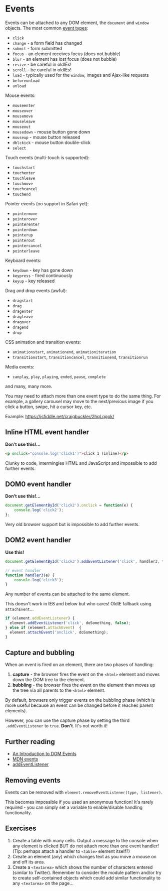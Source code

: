 # Events
Events can be attached to any DOM element, the `document` and `window` objects. The most common [event types](https://developer.mozilla.org/en-US/docs/Web/Events):

* `click`
* `change` - a form field has changed
* `submit` - form submitted
* `focus` - an element receives focus (does not bubble)
* `blur` - an element has lost focus (does not bubble)
* `resize` - be careful in oldIEs!
* `scroll` - be careful in oldIEs!
* `load` - typically used for the `window`, images and Ajax-like requests
* `beforeunload`
* `unload`

Mouse events:

* `mouseenter`
* `mouseover`
* `mousemove`
* `mouseleave`
* `mouseout`
* `mousedown` - mouse button gone down
* `mouseup` - mouse button released
* `dblckick` - mouse button double-click
* `select`

Touch events (multi-touch is supported):

* `touchstart`
* `touchenter`
* `touchleave`
* `touchmove`
* `touchcancel`
* `touchend`

Pointer events (no support in Safari yet):

* `pointermove`
* `pointerover`
* `pointerenter`
* `pointerdown`
* `pointerup`
* `pointerout`
* `pointercancel`
* `pointerleave`

Keyboard events:

* `keydown` - key has gone down
* `keypress` - fired continuously
* `keyup` - key released

Drag and drop events (awful):

* `dragstart`
* `drag`
* `dragenter`
* `dragleave`
* `dragover`
* `dragend`
* `drop`

CSS animation and transition events:

* `animationstart`, `animationend`, `animationiteration`
* `transitionstart`, `transitioncancel`, `transitionend`, `transitionrun`

Media events:

* `canplay`, `play`, `playing`, `ended`, `pause`, `complete`

and many, many more.

You may need to attach more than one event type to do the same thing. For example, a gallery carousel may move to the next/previous image if you click a button, swipe, hit a cursor key, etc.

Example: https://jsfiddle.net/craigbuckler/2hqLqgok/


## Inline HTML event handler
**Don't use this!...**

```html
<p onclick="console.log('click1')">click 1 (inline)</p>
```

Clunky to code, intermingles HTML and JavaScript and impossible to add further events.


## DOM0 event handler
**Don't use this!...**

```javascript
document.getElementById('click2').onclick = function(e) {
	console.log('click2');
};
```

Very old browser support but is impossible to add further events.


## DOM2 event handler
**Use this!**

```javascript
document.getElementById('click3').addEventListener('click', handler3, false);

// event handler
function handler3(e) {
	console.log('click3');
}

```

Any number of events can be attached to the same element.

This doesn't work in IE8 and below but who cares! OldIE fallback using `attachEvent`...

```javascript
if (element.addEventListener) {
  element.addEventListener('click', doSomething, false);
} else if (element.attachEvent)  {
  element.attachEvent('onclick', doSomething);
}
```


## Capture and bubbling
When an event is fired on an element, there are two phases of handling:

1. **capture** - the browser fires the event on the `<html>` element and moves down the DOM tree to the element.
1. **bubbling** - the browser fires the event on the element then moves up the tree via all parents to the `<html>` element.

By default, browsers only trigger events on the bubbling phase (which is more useful because an event can be changed before it reaches parent elements).

However, you can use the capture phase by setting the third `.addEventListener` to `true`. **Don't**. It's not worth it!


## Further reading

* [An Introduction to DOM Events](https://coding.smashingmagazine.com/2013/11/an-introduction-to-dom-events/)
* [MDN events](https://developer.mozilla.org/en-US/docs/Learn/JavaScript/Building_blocks/Events)
* [addEventListener](https://developer.mozilla.org/en-US/docs/Web/API/EventTarget/addEventListener)


## Removing events
Events can be removed with `element.removeEventListener(type, listener)`.

This becomes impossible if you used an anonymous function! It's rarely required - you can simply set a variable to enable/disable handling functionality.


## Exercises
1. Create a table with many cells. Output a message to the console when any element is clicked BUT do not attach more than one event handler! (Tip: perhaps attach a handler to `<table>` element itself?)
1. Create an element (any) which changes text as you move a mouse on and off its area.
1. Create a `<textarea>` which shows the number of characters entered (similar to Twitter). Remember to consider the module pattern and/or try to create self-contained objects which could add similar functionality to any `<textarea>` on the page...
